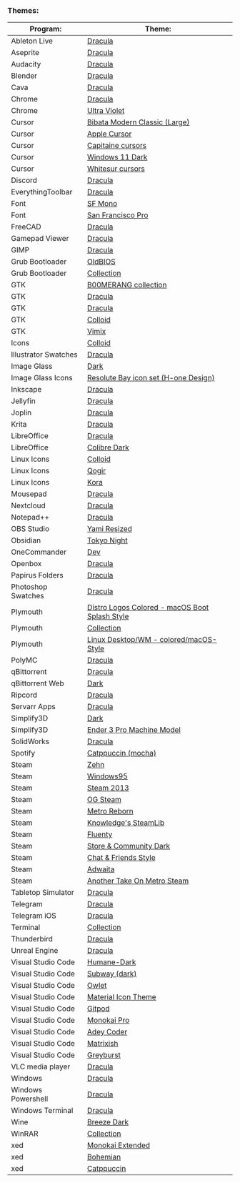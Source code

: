 
```table-of-contents
```
### Themes:
| Program:             | Theme:                                                                                                                            |
| -------------------- | --------------------------------------------------------------------------------------------------------------------------------- |
| Ableton Live         | [Dracula](https://github.com/dracula/ableton-live)                                                                                |
| Aseprite             | [Dracula](https://github.com/dracula/aseprite)                                                                                    |
| Audacity             | [Dracula](https://github.com/dracula/audacity)                                                                                    |
| Blender              | [Dracula](https://github.com/dracula/blender)                                                                                     |
| Cava                 | [Dracula](https://github.com/dracula/cava)                                                                                        |
| Chrome               | [Dracula](https://chromewebstore.google.com/detail/dracula-chrome-theme/gfapcejdoghpoidkfodoiiffaaibpaem?utm_source=ext_app_menu) |
| Chrome               | [Ultra Violet](https://chromewebstore.google.com/detail/ultra-violet/lcknjpenlfdlffeafcadkbjfodmmgdip)                            |
| Cursor               | [Bibata Modern Classic (Large)](https://github.com/ful1e5/Bibata_Cursor)                                                          |
| Cursor               | [Apple Cursor](https://github.com/ful1e5/apple_cursor)                                                                            |
| Cursor               | [Capitaine cursors](https://github.com/keeferrourke/capitaine-cursors)                                                            |
| Cursor               | [Windows 11 Dark](http://www.rw-designer.com/cursor-set/windows-11-dark-theme)                                                    |
| Cursor               | [Whitesur cursors](https://github.com/vinceliuice/WhiteSur-cursors)                                                               |
| Discord              | [Dracula](https://github.com/slowstab/dracula)                                                                                    |
| EverythingToolbar    | [Dracula](https://github.com/dracula/everythingtoolbar)                                                                           |
| Font                 | [SF Mono](https://github.com/supercomputra/SF-Mono-Font)                                                                          |
| Font                 | [San Francisco Pro](https://github.com/sahibjotsaggu/San-Francisco-Pro-Fonts)                                                     |
| FreeCAD              | [Dracula](https://github.com/dracula/freecad)                                                                                     |
| Gamepad Viewer       | [Dracula](https://github.com/dracula/gamepad-viewer)                                                                              |
| GIMP                 | [Dracula](https://github.com/dracula/gimp)                                                                                        |
| Grub Bootloader      | [OldBIOS](https://www.pling.com/p/2072033)                                                                                        |
| Grub Bootloader      | [Collection](https://github.com/jacksaur/Gorgeous-GRUB)                                                                           |
| GTK                  | [B00MERANG collection](https://b00merang-project.github.io/linux-themes)                                                          |
| GTK                  | [Dracula](https://www.gnome-look.org/p/1687249)                                                                                   |
| GTK                  | [Dracula](https://github.com/dracula/gtk)                                                                                         |
| GTK                  | [Colloid](https://github.com/vinceliuice/Colloid-gtk-theme)                                                                       |
| GTK                  | [Vimix](https://github.com/vinceliuice/Vimix-gtk-themes)                                                                          |
| Icons                | [Colloid](https://github.com/vinceliuice/Colloid-icon-theme)                                                                      |
| Illustrator Swatches | [Dracula](https://github.com/dracula/adobe)                                                                                       |
| Image Glass          | [Dark](https://imageglass.org/theme/default-dark-maatarashiii-46)                                                                 |
| Image Glass Icons    | [Resolute Bay icon set (H-one Design)](https://imageglass.org/extension-icon/resolute-bay-icon-set-h-one-design-3)                |
| Inkscape             | [Dracula](https://github.com/dracula/inkscape)                                                                                    |
| Jellyfin             | [Dracula](https://docs.theme-park.dev/themes/jellyfin/#installation)                                                              |
| Joplin               | [Dracula](https://github.com/dracula/joplin)                                                                                      |
| Krita                | [Dracula](https://github.com/dracula/krita)                                                                                       |
| LibreOffice          | [Dracula](https://github.com/dracula/libreoffice)                                                                                 |
| LibreOffice          | [Colibre Dark](https://github.com/rizmut/libreoffice-style-colibre)                                                               |
| Linux Icons          | [Colloid](https://github.com/vinceliuice/Colloid-icon-theme)                                                                      |
| Linux Icons          | [Qogir](https://github.com/vinceliuice/Qogir-icon-theme)                                                                          |
| Linux Icons          | [Kora](https://github.com/bikass/kora)                                                                                            |
| Mousepad             | [Dracula](https://github.com/dracula/mousepad)                                                                                    |
| Nextcloud            | [Dracula](https://github.com/dracula/nextcloud)                                                                                   |
| Notepad++            | [Dracula](https://github.com/dracula/notepad-plus-plus)                                                                           |
| OBS Studio           | [Yami Resized](https://obsproject.com/forum/resources/yami-resized.1611/)                                                         |
| Obsidian             | [Tokyo Night](https://github.com/tcmmichaelb139/obsidian-tokyonight)                                                              |
| OneCommander         | [Dev](https://github.com/Abod1960/One-Commander-Dev-Theme)                                                                        |
| Openbox              | [Dracula](https://github.com/dracula/openbox)                                                                                     |
| Papirus Folders      | [Dracula](https://github.com/dracula/papirus-folders)                                                                             |
| Photoshop Swatches   | [Dracula](https://github.com/dracula/adobe)                                                                                       |
| Plymouth             | [Distro Logos Colored - macOS Boot Splash Style](https://www.pling.com/p/2106821/)                                                |
| Plymouth             | [Collection](https://github.com/adi1090x/plymouth-themes)                                                                         |
| Plymouth             | [Linux Desktop/WM - colored/macOS-Style](https://www.gnome-look.org/p/2214975)                                                    |
| PolyMC               | [Dracula](https://github.com/dracula/polymc)                                                                                      |
| qBittorrent          | [Dracula](https://github.com/dracula/qbittorrent)                                                                                 |
| qBittorrent Web      | [Dark](https://github.com/Carve/qbittorrent-webui-cjratliff.com)                                                                  |
| Ripcord              | [Dracula](https://github.com/dracula/ripcord)                                                                                     |
| Servarr Apps         | [Dracula](https://github.com/themepark-dev/theme.park/)                                                                           |
| Simplify3D           | [Dark](http://www.aunix.de/tmp/s3d/S3D_DIY_Theme.qss)                                                                             |
| Simplify3D           | [Ender 3 Pro Machine Model](https://www.thingiverse.com/thing:4393716/files)                                                      |
| SolidWorks           | [Dracula](https://github.com/dracula/solidworks)                                                                                  |
| Spotify              | [Catppuccin (mocha)](https://github.com/catppuccin/spicetify)                                                                     |
| Steam                | [Zehn](https://github.com/yurisuika/Zehn/)                                                                                        |
| Steam                | [Windows95](https://github.com/2641a40fd44383320adde4b027a1d0b03bd550/steam-win95-skin)                                           |
| Steam                | [Steam 2013](https://gamebanana.com/mods/305429)                                                                                  |
| Steam                | [OG Steam](https://github.com/ungstein/OG-Steam-Library)                                                                          |
| Steam                | [Metro Reborn](https://github.com/RoseTheFlower/MetroSteam)                                                                       |
| Steam                | [Knowledge's SteamLib](https://github.com/Potato95/Knowledges-SteamLib)                                                           |
| Steam                | [Fluenty](https://github.com/Hexality/Fluenty)                                                                                    |
| Steam                | [Store & Community Dark](https://steamskins.pages.dev/guides/installation/#dark-store-pages-by-shiina)                            |
| Steam                | [Chat & Friends Style](https://chat.lasr.skin)                                                                                    |
| Steam                | [Adwaita](https://github.com/Foldex/AdwSteamGtk)                                                                                  |
| Steam                | [Another Take On Metro Steam](https://github.com/Plaer1/ATOMS)                                                                    |
| Tabletop Simulator   | [Dracula](https://github.com/dracula/tabletop-simulator)                                                                          |
| Telegram             | [Dracula](https://github.com/dracula/telegram)                                                                                    |
| Telegram iOS         | [Dracula](https://github.com/dracula/telegram-ios)                                                                                |
| Terminal             | [Collection](https://gogh-co.github.io/Gogh/)                                                                                     |
| Thunderbird          | [Dracula](https://github.com/dracula/thunderbird)                                                                                 |
| Unreal Engine        | [Dracula](https://github.com/dracula/unreal-engine)                                                                               |
| Visual Studio Code   | [Humane-Dark](https://open-vsx.org/extension/sjsepan/sjsepan-humanedark)                                                          |
| Visual Studio Code   | [Subway (dark)](https://marketplace.visualstudio.com/items?itemName=idleberg.subway-dark)                                         |
| Visual Studio Code   | [Owlet](https://marketplace.visualstudio.com/items?itemName=itsjonq.owlet)                                                        |
| Visual Studio Code   | [Material Icon Theme](https://marketplace.visualstudio.com/items?itemName=PKief.material-icon-theme)                              |
| Visual Studio Code   | [Gitpod](https://marketplace.visualstudio.com/items?itemName=gitpod.gitpod-theme)                                                 |
| Visual Studio Code   | [Monokai Pro](https://marketplace.visualstudio.com/items?itemName=monokai.theme-monokai-pro-vscode)                               |
| Visual Studio Code   | [Adey Coder](https://marketplace.visualstudio.com/items?itemName=AdeyCoder.adey-coder-dark)                                       |
| Visual Studio Code   | [Matrixish](https://marketplace.visualstudio.com/items?itemName=sjsepan.sjsepan-matrixish)                                        |
| Visual Studio Code   | [Greyburst](https://marketplace.visualstudio.com/items?itemName=zewish.greyburst)                                                 |
| VLC media player     | [Dracula](https://addons.videolan.org/p/1647074/)                                                                                 |
| Windows              | [Dracula](https://www.vinstartheme.com/dracula-theme-for-windows/)                                                                |
| Windows Powershell   | [Dracula](https://github.com/dracula/powershell)                                                                                  |
| Windows Terminal     | [Dracula](https://github.com/dracula/windows-terminal)                                                                            |
| Wine                 | [Breeze Dark](https://forums.linuxmint.com/viewtopic.php?t=394382)                                                                |
| WinRAR               | [Collection](https://www.rarlab.com/themes.htm)                                                                                   |
| xed                  | [Monokai Extended](https://gist.github.com/LeoIannacone/71028cc3bce04567d77e)                                                     |
| xed                  | [Bohemian](https://github.com/vapoafe/Xed-Bohemian)                                                                               |
| xed                  | [Catppuccin](https://github.com/catppuccin/xed)                                                                                   |

